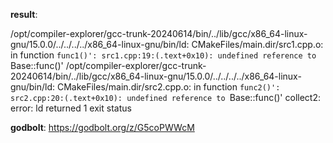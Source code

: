 **result**:
 
/opt/compiler-explorer/gcc-trunk-20240614/bin/../lib/gcc/x86_64-linux-gnu/15.0.0/../../../../x86_64-linux-gnu/bin/ld: CMakeFiles/main.dir/src1.cpp.o: in function `func1()':
src1.cpp:19:(.text+0x10): undefined reference to `Base<int>::func()'
/opt/compiler-explorer/gcc-trunk-20240614/bin/../lib/gcc/x86_64-linux-gnu/15.0.0/../../../../x86_64-linux-gnu/bin/ld: CMakeFiles/main.dir/src2.cpp.o: in function `func2()':
src2.cpp:20:(.text+0x10): undefined reference to `Base<int>::func()'
collect2: error: ld returned 1 exit status
 
**godbolt**: https://godbolt.org/z/G5coPWWcM